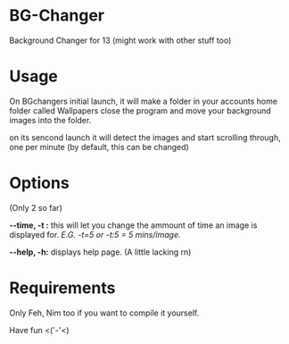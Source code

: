 # BG-Changer
Background Changer for 13 (might work with other stuff too)

# Usage
On BGchangers initial launch, it will make a folder in your accounts home folder called Wallpapers close the program and move your background images into the folder.

on its sencond launch it will detect the images and start scrolling through, one per minute (by default, this can be changed)

# Options
(Only 2 so far)

**--time, -t :** this will let you change the ammount of time an image is displayed for.
*E.G. -t=5 or -t:5 = 5 mins/image.*

**--help, -h:** displays help page. (A little lacking rn)

# Requirements
Only Feh, Nim too if you want to compile it yourself.

Have fun <('-'<)
